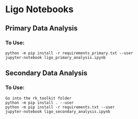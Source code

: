 # Ligo Notebooks

## Primary Data Analysis

### To Use:
```
python -m pip install -r requirements_primary.txt --user
jupyter-notebook ligo_primary_analysis.ipynb
```
## Secondary Data Analysis

### To Use:
```
Go into the rk_toolkit folder
python -m pip install . --user
python -m pip install -r requirements.txt --user
jupyter-notebook ligo_secondary_analysis.ipynb
```
